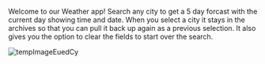   Welcome to our Weather app! 
Search any city to get a 5 day forcast with the current day showing time and date.
When you select a city it stays in the archives so that you can pull it back up again as a previous selection. It also gives you the option to clear the fields to start over the search.

![tempImageEuedCy](https://user-images.githubusercontent.com/110777599/201493028-bdbe95dd-48bf-40f0-b127-c95b48c1a4d6.gif)


